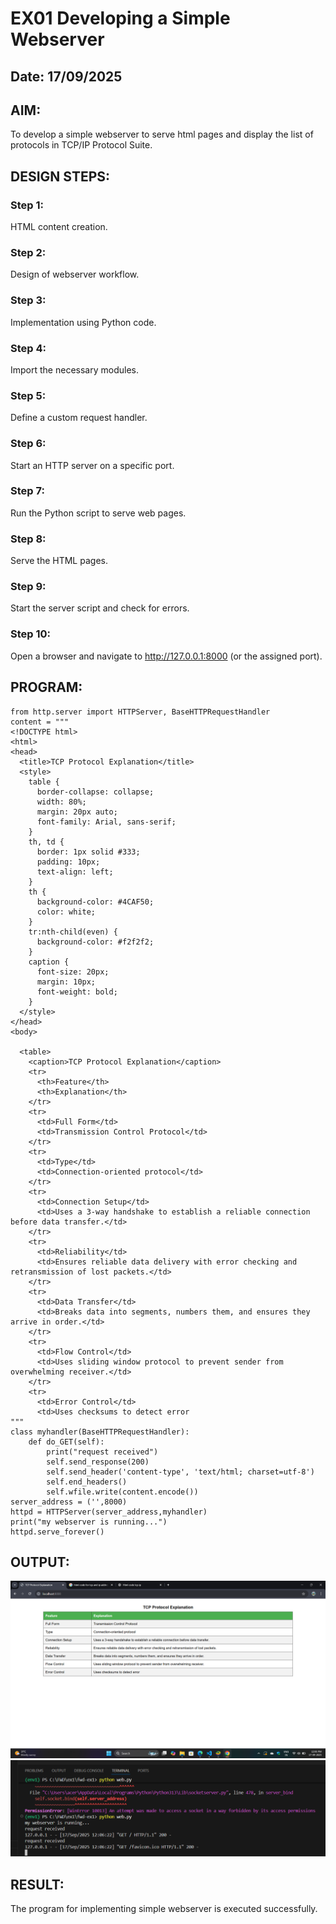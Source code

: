 # EX01 Developing a Simple Webserver
## Date:  17/09/2025

## AIM:
To develop a simple webserver to serve html pages and display the list of protocols in TCP/IP Protocol Suite.

## DESIGN STEPS:
### Step 1: 
HTML content creation.

### Step 2:
Design of webserver workflow.

### Step 3:
Implementation using Python code.

### Step 4:
Import the necessary modules.

### Step 5:
Define a custom request handler.

### Step 6:
Start an HTTP server on a specific port.

### Step 7:
Run the Python script to serve web pages.

### Step 8:
Serve the HTML pages.

### Step 9:
Start the server script and check for errors.

### Step 10:
Open a browser and navigate to http://127.0.0.1:8000 (or the assigned port).

## PROGRAM:
```
from http.server import HTTPServer, BaseHTTPRequestHandler
content = """
<!DOCTYPE html>
<html>
<head>
  <title>TCP Protocol Explanation</title>
  <style>
    table {
      border-collapse: collapse;
      width: 80%;
      margin: 20px auto;
      font-family: Arial, sans-serif;
    }
    th, td {
      border: 1px solid #333;
      padding: 10px;
      text-align: left;
    }
    th {
      background-color: #4CAF50;
      color: white;
    }
    tr:nth-child(even) {
      background-color: #f2f2f2;
    }
    caption {
      font-size: 20px;
      margin: 10px;
      font-weight: bold;
    }
  </style>
</head>
<body>

  <table>
    <caption>TCP Protocol Explanation</caption>
    <tr>
      <th>Feature</th>
      <th>Explanation</th>
    </tr>
    <tr>
      <td>Full Form</td>
      <td>Transmission Control Protocol</td>
    </tr>
    <tr>
      <td>Type</td>
      <td>Connection-oriented protocol</td>
    </tr>
    <tr>
      <td>Connection Setup</td>
      <td>Uses a 3-way handshake to establish a reliable connection before data transfer.</td>
    </tr>
    <tr>
      <td>Reliability</td>
      <td>Ensures reliable data delivery with error checking and retransmission of lost packets.</td>
    </tr>
    <tr>
      <td>Data Transfer</td>
      <td>Breaks data into segments, numbers them, and ensures they arrive in order.</td>
    </tr>
    <tr>
      <td>Flow Control</td>
      <td>Uses sliding window protocol to prevent sender from overwhelming receiver.</td>
    </tr>
    <tr>
      <td>Error Control</td>
      <td>Uses checksums to detect error
"""
class myhandler(BaseHTTPRequestHandler):
    def do_GET(self):
        print("request received")
        self.send_response(200)
        self.send_header('content-type', 'text/html; charset=utf-8')
        self.end_headers()
        self.wfile.write(content.encode())
server_address = ('',8000)
httpd = HTTPServer(server_address,myhandler)
print("my webserver is running...")
httpd.serve_forever()
```

## OUTPUT:
![alt text](<Screenshot 2025-09-17 120643.png>)
![alt text](<Screenshot 2025-09-17 120716.png>)


## RESULT:
The program for implementing simple webserver is executed successfully.

